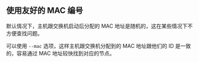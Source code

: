## 使用友好的 MAC 编号
默认情况下，主机跟交换机启动后分配的 MAC 地址是随机的，这在某些情况下不方便查找问题。

可以使用 `--mac` 选项，这样主机跟交换机分配到的 MAC 地址跟他们的 ID 是一致的，容易通过 MAC 地址较快找到对应的节点。
